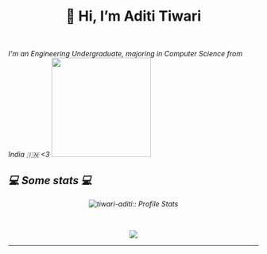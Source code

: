 <h1 align = "center">👋 Hi, I’m  Aditi Tiwari </h1>
<br />

<p><em>I'm an Engineering Undergraduate, majoring in Computer Science from India 🇮🇳 <3
  <img align='centre' src="https://media.giphy.com/media/ieyl9zmCjO4b4t6qoY/giphy.gif](https://giphy.com/gifs/pudgypenguins-pudgy-penguin-penguins-6ib6KPmkeAjDTxMxij" width="200">

<h2>💻 Some stats 💻</h2>


<p align = "center"><img src="https://github-readme-stats.vercel.app/api?username=tiwari-aditi&show_icons=true&theme=synthwave" alt="tiwari-aditi:: Profile Stats" /> </p> 
<br>
<p align = "center"><a href="https://github.com/tiwari-aditi/github-readme-stats"><img align="center" src="https://github-readme-stats.vercel.app/api/top-langs/?username=tiwari-aditi&layout=compact&theme=buefy&hide_border=true" /></a></p>

---
